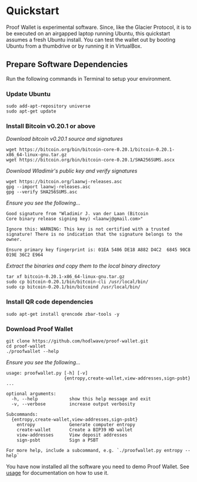 # Quickstart

Proof Wallet is experimental software. Since, like the Glacier Protocol, it is to be executed on an airgapped laptop running Ubuntu, this quickstart assumes a fresh Ubuntu install. You can test the wallet out by booting Ubuntu from a thumbdrive or by running it in VirtualBox.

## Prepare Software Dependencies
Run the following commands in Terminal to setup your environment.

### Update Ubuntu
```
sudo add-apt-repository universe
sudo apt-get update
```

### Install Bitcoin v0.20.1 or above
_Download bitcoin v0.20.1 source and signatures_
```
wget https://bitcoin.org/bin/bitcoin-core-0.20.1/bitcoin-0.20.1-x86_64-linux-gnu.tar.gz
wget https://bitcoin.org/bin/bitcoin-core-0.20.1/SHA256SUMS.ascx
```

_Download Wladimir's public key and verify signatures_
```
wget https://bitcoin.org/laanwj-releases.asc
gpg --import laanwj-releases.asc
gpg --verify SHA256SUMS.asc
```

_Ensure you see the following..._
```
Good signature from "Wladimir J. van der Laan (Bitcoin
Core binary release signing key) <laanwj@gmail.com>"

Ignore this: WARNING: This key is not certified with a trusted
signature! There is no indication that the signature belongs to the
owner.

Ensure primary key fingerprint is: 01EA 5486 DE18 A882 D4C2  6845 90C8 019E 36C2 E964
```

_Extract the binaries and copy them to the local binary directory_
```
tar xf bitcoin-0.20.1-x86_64-linux-gnu.tar.gz
sudo cp bitcoin-0.20.1/bin/bitcoin-cli /usr/local/bin/
sudo cp bitcoin-0.20.1/bin/bitcoind /usr/local/bin/
```

### Install QR code dependencies
```
sudo apt-get install qrencode zbar-tools -y
```

### Download Proof Wallet
```
git clone https://github.com/hodlwave/proof-wallet.git
cd proof-wallet
./proofwallet --help
```

_Ensure you see the following..._
```
usage: proofwallet.py [-h] [-v]
                      {entropy,create-wallet,view-addresses,sign-psbt} ...

optional arguments:
  -h, --help            show this help message and exit
  -v, --verbose         increase output verbosity

Subcommands:
  {entropy,create-wallet,view-addresses,sign-psbt}
    entropy             Generate computer entropy
    create-wallet       Create a BIP39 HD wallet
    view-addresses      View deposit addresses
    sign-psbt           Sign a PSBT

For more help, include a subcommand, e.g. `./proofwallet.py entropy --help`
```
You have now installed all the software you need to demo Proof Wallet. See [usage](doc/usage.md) for documentation on how to use it.

